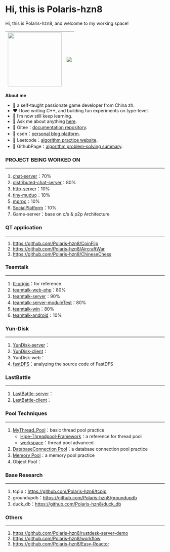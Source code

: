 # Hi, this is Polaris-hzn8

Hi, this is Polaris-hzn8, and welcome to my working space! 

| <a href="https://github.com/anuraghazra/github-readme-stats"><img height="170px" src="https://github-readme-stats.vercel.app/api?username=Polaris-hzn8&hide_border=true" /></a> | <a href="https://github.com/anuraghazra/github-readme-stats"><img align="center" src="https://github-readme-stats.vercel.app/api/top-langs/?username=polaris-hzn8&layout=compact&hide_border=true" /></a> |
| ------------------------------------------------------------ | ------------------------------------------------------------ |

**About me** 

- 🌱 a self-taught passionate game developer from China zh.
- ❤️ I love writing C++, and building fun experiments on type-level.
- 🔭 I’m now still keep learning.
- 💬 Ask me about anything [here](https://github.com/Polaris-hzn8/Polaris-hzn8/issues). 
- 🔗 Gitee：[documentation repository](https://gitee.com/Polaris-hzn8).
- 🔗 csdn：[personal blog platform](https://blog.csdn.net/weixin_49167174).
- 🔗 Leetcode：[algorithm practice website](https://leetcode.cn/u/polaris-hzn8/).
- 🔗 GithubPage：[algorithm problem-solving summary](https://polaris-hzn8.github.io/).

### PROJECT BEING WORKED ON

---

1. [chat-server](https://github.com/Polaris-hzn8/miniWechat)：70%
2. [distributed-chat-server](https://github.com/Polaris-hzn8/distributed-chat-servers)：80%
3. [http-server](https://github.com/Polaris-hzn8/http-server)：10%
4. [tiny-muduo](https://github.com/Polaris-hzn8/tiny-muduo)：10%
5. [mprpc](https://github.com/Polaris-hzn8/remote-procedure-call)：10%
6. [SocialPlatform](https://github.com/Polaris-hzn8/SocialPlatform)：10%
7. Game-server：base on c/s & p2p Architecture

### QT application

---

1. https://github.com/Polaris-hzn8/CoinFlip
2. https://github.com/Polaris-hzn8/AircraftWar
3. https://github.com/Polaris-hzn8/ChineseChess 

### Teamtalk

---

1. [tt-origin](https://github.com/Polaris-hzn8/tt)：for reference
2. [teamtalk-web-php](https://github.com/Polaris-hzn8/teamtalk-web-php)：80%
4. [teamtalk-server](https://github.com/Polaris-hzn8/teamtalk-server)：90%
5. [teamtalk-server-moduleTest](https://github.com/Polaris-hzn8/TeamTalk_BlueBling)：80%
6. [teamtalk-win](https://github.com/Polaris-hzn8/teamtalk-win)：80%
7. [teamtalk-android](https://github.com/Polaris-hzn8/teamtalk-android)：10%

### Yun-Disk

---

1. [YunDisk-server](https://github.com/Polaris-hzn8/YunDisk-server)：
2. [YunDisk-client](https://github.com/Polaris-hzn8/YunDisk-client)：
3. YunDisk-web：
4. [fastDFS](https://github.com/polaris-hzn8/fastdfs/tree/feature/add-comments)：analyzing the source code of FastDFS

### LastBattle

---

1. [LastBattle-server](https://github.com/Polaris-hzn8/LastBattle-Server)：
2. [LastBattle-client](https://github.com/Polaris-hzn8/LastBattle-Client)：

### Pool Techniques

---

1. [MyThread_Pool](https://github.com/Polaris-hzn8/Thread_Pool)：basic thread pool practice
    - [Hipe-Threadpool-Framework](https://github.com/Polaris-hzn8/Hipe-Threadpool-Framework)：a reference for thread pool
    - [workspace](https://github.com/CodingHanYa/workspace)：thread pool advanced
2. [DatabaseConnection Pool](https://github.com/Polaris-hzn8/Database_Connection_Pool)：a database connection pool practice
3. [Memory Pool](https://github.com/Polaris-hzn8/Memory_Pool)：a memory pool practice
4. Object Pool：

### Base Research

---

1. tcpip：https://github.com/Polaris-hzn8/tcpip 
2. groundupdb：https://github.com/Polaris-hzn8/groundupdb
3. duck_db：https://github.com/Polaris-hzn8/duck_db

### Others

---

1. https://github.com/Polaris-hzn8/rustdesk-server-demo
2. https://github.com/Polaris-hzn8/workflow
3. https://github.com/Polaris-hzn8/Easy-Reactor 

